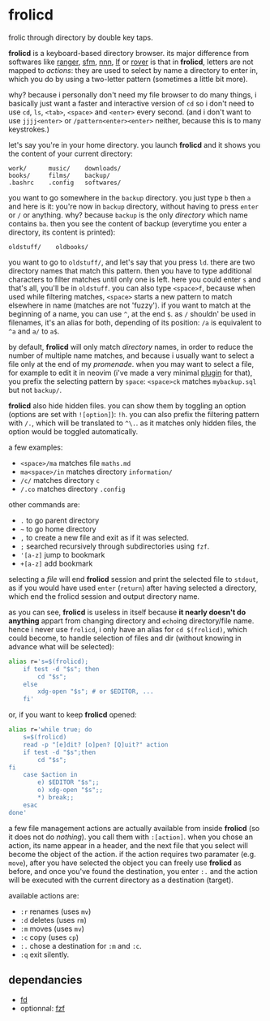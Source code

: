 frolicd
========

frolic through directory by double key taps.

__frolicd__ is a keyboard-based directory browser. its major difference from softwares like [ranger](https://github.com/ranger/ranger), [sfm](https://github.com/afify/sfm), [nnn](https://github.com/jarun/nnn), [lf](https://github.com/gokcehan/lf) or [rover](https://github.com/lecram/rover) is that in __frolicd__, letters are not mapped to _actions_: they are used to select by name a directory to enter in, which you do by using a two-letter pattern (sometimes a little bit more).

why? because i personally don't need my file browser to do many things, i basically just want a faster and interactive version of `cd` so i don't need to use `cd`, `ls`, `<tab>`, `<space>` and `<enter>` every second. (and i don't want to use `jjjj<enter>` or `/pattern<enter><enter>` neither, because this is to many keystrokes.)

let's say you're in your home directory. you launch __frolicd__ and it shows you the content of your current directory:

```
work/      music/    downloads/
books/     films/    backup/
.bashrc    .config   softwares/
```

you want to go somewhere in the `backup` directory. you just type `b` then `a` and here is it: you're now in `backup` directory, without having to press `enter` or `/` or anything. why? because `backup` is the only _directory_ which name contains `ba`. then you see the content of backup (everytime you enter a directory, its content is printed):

```
oldstuff/    oldbooks/
```

you want to go to `oldstuff/`, and let's say that you press `ld`. there are two directory names that match this pattern. then you have to type additional characters to filter matches until only one is left. here you could enter `s` and that's all, you'll be in `oldstuff`. you can also type `<space>f`, because when used while filtering matches, `<space>` starts a new pattern to match elsewhere in name (matches are not 'fuzzy'). if you want to match at the beginning of a name, you can use `^`, at the end `$`.
as `/` shouldn' be used in filenames, it's an alias for both, depending of its position: `/a` is equivalent to `^a` and `a/` to `a$`.

by default, __frolicd__ will only match _directory_ names, in order to reduce the number of multiple name matches, and because i usually want to select a file only at the end of my _promenade_. when you may want to select a file, for example to edit it in neovim (i've made a very minimal [plugin](https://github.com/thjbdvlt/frolicd.nvim) for that), you prefix the selecting pattern by `space`: `<space>ck` matches `mybackup.sql` but not `backup/`.

__frolicd__ also hide hidden files. you can show them by toggling an option (options are set with `![option]`): `!h`. you can also prefix the filtering pattern with `/.`, which will be translated to `^\.`. as it matches only hidden files, the option would be toggled automatically.

a few examples:

- `<space>/ma` matches file `maths.md`
- `ma<space>/in` matches directory `information/`
- `/c/` matches directory `c`
- `/.co` matches directory `.config`

other commands are:

- `.` to go parent directory
- `~` to go home directory
- `,` to create a new file and exit as if it was selected.
- `;` searched recursively through subdirectories using `fzf`.
- `'[a-z]` jump to bookmark
- `+[a-z]` add bookmark

selecting a _file_ will end __frolicd__ session and print the selected file to `stdout`, as if you would have used `enter` (`return`) after having selected a directory, which end the frolicd session and output directory name.

as you can see, __frolicd__ is useless in itself because __it nearly doesn't do anything__ appart from changing directory and `echo`ing directory/file name. hence i never use `frolicd`, i only have an alias for `cd $(frolicd)`, which could become, to handle selection of files and dir (without knowing in advance what will be selected):

```bash
alias r='s=$(frolicd); 
    if test -d "$s"; then 
        cd "$s"; 
    else
        xdg-open "$s"; # or $EDITOR, ...
    fi'
```

or, if you want to keep __frolicd__ opened:

```bash
alias r='while true; do
    s=$(frolicd)
    read -p "[e]dit? [o]pen? [Q]uit?" action
    if test -d "$s";then
        cd "$s";
fi
    case $action in
        e) $EDITOR "$s";;
        o) xdg-open "$s";;
        *) break;;
    esac
done'
```

a few file management actions are actually available from inside __frolicd__ (so it does not do _nothing_). you call them with `:[action]`. when you chose an action, its name appear in a header, and the next file that you select will become the object of the action. if the action requires two paramater (e.g. `move`), after you have selected the object you can freely use __frolicd__ as before, and once you've found the destination, you enter `:.` and the action will be executed with the current directory as a destination (target).

available actions are:

- `:r` renames (uses `mv`)
- `:d` deletes (uses `rm`)
- `:m` moves   (uses `mv`)
- `:c` copy   (uses `cp`)
- `:.` chose a destination for `:m` and `:c`.
- `:q` exit silently.

dependancies
------------

- [fd](https://github.com/sharkdp/fd)
- optionnal: [fzf](https://github.com/junegunn/fzf)
